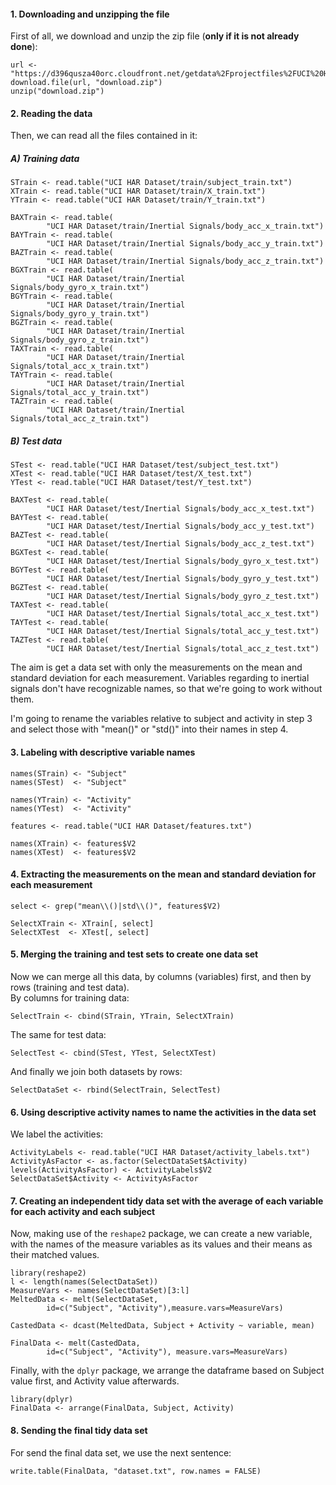 


#### **1. Downloading and unzipping the file** 

  First of all, we download and unzip the zip file (**only if it is not already done**):

```{r}
url <- "https://d396qusza40orc.cloudfront.net/getdata%2Fprojectfiles%2FUCI%20HAR%20Dataset.zip"
download.file(url, "download.zip")
unzip("download.zip")
```


#### **2. Reading the data**


  Then, we can read all the files contained in it:


##### **A) Training data**


```{r}
STrain <- read.table("UCI HAR Dataset/train/subject_train.txt")
XTrain <- read.table("UCI HAR Dataset/train/X_train.txt")
YTrain <- read.table("UCI HAR Dataset/train/Y_train.txt")

BAXTrain <- read.table(
        "UCI HAR Dataset/train/Inertial Signals/body_acc_x_train.txt")
BAYTrain <- read.table(
        "UCI HAR Dataset/train/Inertial Signals/body_acc_y_train.txt")
BAZTrain <- read.table(
        "UCI HAR Dataset/train/Inertial Signals/body_acc_z_train.txt")
BGXTrain <- read.table(
        "UCI HAR Dataset/train/Inertial Signals/body_gyro_x_train.txt")
BGYTrain <- read.table(
        "UCI HAR Dataset/train/Inertial Signals/body_gyro_y_train.txt")
BGZTrain <- read.table(
        "UCI HAR Dataset/train/Inertial Signals/body_gyro_z_train.txt")
TAXTrain <- read.table(
        "UCI HAR Dataset/train/Inertial Signals/total_acc_x_train.txt")
TAYTrain <- read.table(
        "UCI HAR Dataset/train/Inertial Signals/total_acc_y_train.txt")
TAZTrain <- read.table(
        "UCI HAR Dataset/train/Inertial Signals/total_acc_z_train.txt")
```


##### **B) Test data**


```{r}
STest <- read.table("UCI HAR Dataset/test/subject_test.txt")
XTest <- read.table("UCI HAR Dataset/test/X_test.txt")
YTest <- read.table("UCI HAR Dataset/test/Y_test.txt")

BAXTest <- read.table(
        "UCI HAR Dataset/test/Inertial Signals/body_acc_x_test.txt")
BAYTest <- read.table(
        "UCI HAR Dataset/test/Inertial Signals/body_acc_y_test.txt")
BAZTest <- read.table(
        "UCI HAR Dataset/test/Inertial Signals/body_acc_z_test.txt")
BGXTest <- read.table(
        "UCI HAR Dataset/test/Inertial Signals/body_gyro_x_test.txt")
BGYTest <- read.table(
        "UCI HAR Dataset/test/Inertial Signals/body_gyro_y_test.txt")
BGZTest <- read.table(
        "UCI HAR Dataset/test/Inertial Signals/body_gyro_z_test.txt")
TAXTest <- read.table(
        "UCI HAR Dataset/test/Inertial Signals/total_acc_x_test.txt")
TAYTest <- read.table(
        "UCI HAR Dataset/test/Inertial Signals/total_acc_y_test.txt")
TAZTest <- read.table(
        "UCI HAR Dataset/test/Inertial Signals/total_acc_z_test.txt")
```

  The aim is get a data set with only the measurements on the mean and standard deviation for each measurement. Variables regarding to inertial signals don't have recognizable names, so that we're going to work without them.
  
  I'm going to rename the variables relative to subject and activity in step 3 and select those with "mean()" or "std()" into their names in step 4.
       
#### **3. Labeling with descriptive variable names**

```{r}
names(STrain) <- "Subject"
names(STest)  <- "Subject"

names(YTrain) <- "Activity"
names(YTest)  <- "Activity"

features <- read.table("UCI HAR Dataset/features.txt")

names(XTrain) <- features$V2
names(XTest)  <- features$V2
```
#### **4. Extracting the measurements on the mean and standard deviation for each measurement**
```{r}
select <- grep("mean\\()|std\\()", features$V2)

SelectXTrain <- XTrain[, select]
SelectXTest  <- XTest[, select]
```

#### **5. Merging the training and test sets to create one data set**

  Now we can merge all this data, by columns (variables) first, and then
by rows (training and test data).  
By columns for training data:
```{r}
SelectTrain <- cbind(STrain, YTrain, SelectXTrain)
```
The same for test data:
```{r}
SelectTest <- cbind(STest, YTest, SelectXTest)
```
And finally we join both datasets by rows:
```{r}
SelectDataSet <- rbind(SelectTrain, SelectTest)
```

#### **6. Using descriptive activity names to name the activities in the data set**

  We label the activities:
```{r}
ActivityLabels <- read.table("UCI HAR Dataset/activity_labels.txt")
ActivityAsFactor <- as.factor(SelectDataSet$Activity)
levels(ActivityAsFactor) <- ActivityLabels$V2
SelectDataSet$Activity <- ActivityAsFactor
```
#### **7. Creating an independent tidy data set with the average of each variable for each activity and each subject**

  Now, making use of the `reshape2` package, we can create a new variable, with the names of the measure variables as its values and their means as their matched values.
```{r}
library(reshape2)
l <- length(names(SelectDataSet))
MeasureVars <- names(SelectDataSet)[3:l]
MeltedData <- melt(SelectDataSet,
        id=c("Subject", "Activity"),measure.vars=MeasureVars)

CastedData <- dcast(MeltedData, Subject + Activity ~ variable, mean)

FinalData <- melt(CastedData,
        id=c("Subject", "Activity"), measure.vars=MeasureVars)
```
  Finally, with the `dplyr` package, we arrange the dataframe based on 
Subject value first, and Activity value afterwards.
```{r}
library(dplyr)
FinalData <- arrange(FinalData, Subject, Activity)
```

#### **8. Sending the final tidy data set**

  For send the final data set, we use the next sentence:
```{r}  
write.table(FinalData, "dataset.txt", row.names = FALSE)
```




